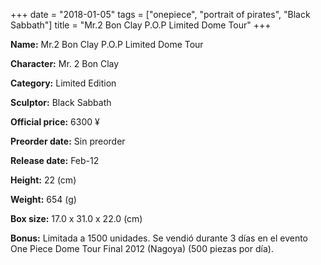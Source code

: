 +++
date = "2018-01-05"
tags = ["onepiece", "portrait of pirates", "Black Sabbath"]
title = "Mr.2 Bon Clay P.O.P Limited Dome Tour"
+++

**Name:** Mr.2 Bon Clay P.O.P Limited Dome Tour

**Character:** Mr. 2 Bon Clay

**Category:** Limited Edition 

**Sculptor:** Black Sabbath

**Official price:** 6300 ¥

**Preorder date:** Sin preorder

**Release date:** Feb-12

**Height:** 22 (cm)

**Weight:** 654 (g)

**Box size:** 17.0 x 31.0 x 22.0 (cm)

**Bonus:** Limitada a 1500 unidades. 
Se vendió durante 3 días en el evento One Piece Dome Tour Final 2012 (Nagoya) (500 piezas por día).
